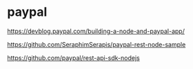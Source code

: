 paypal
======

https://devblog.paypal.com/building-a-node-and-paypal-app/

https://github.com/SeraphimSerapis/paypal-rest-node-sample

https://github.com/paypal/rest-api-sdk-nodejs

